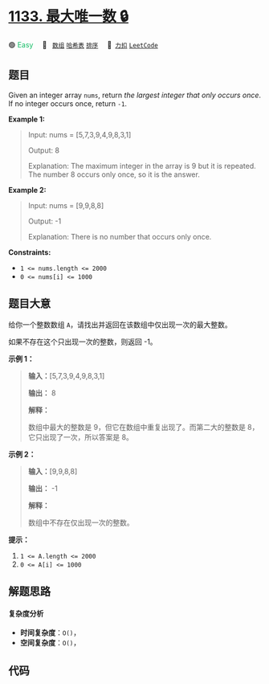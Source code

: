 # [1133. 最大唯一数 🔒](https://2xiao.github.io/leetcode-js/problem/1133.html)

🟢 <font color=#15bd66>Easy</font>&emsp; 🔖&ensp; [`数组`](/tag/array.md) [`哈希表`](/tag/hash-table.md) [`排序`](/tag/sorting.md)&emsp; 🔗&ensp;[`力扣`](https://leetcode.cn/problems/largest-unique-number) [`LeetCode`](https://leetcode.com/problems/largest-unique-number)

## 题目

Given an integer array `nums`, return _the largest integer that only occurs
once_. If no integer occurs once, return `-1`.



**Example 1:**

> Input: nums = [5,7,3,9,4,9,8,3,1]
> 
> Output: 8
> 
> Explanation: The maximum integer in the array is 9 but it is repeated. The number 8 occurs only once, so it is the answer.

**Example 2:**

> Input: nums = [9,9,8,8]
> 
> Output: -1
> 
> Explanation: There is no number that occurs only once.

**Constraints:**

  * `1 <= nums.length <= 2000`
  * `0 <= nums[i] <= 1000`


## 题目大意

给你一个整数数组 `A`，请找出并返回在该数组中仅出现一次的最大整数。

如果不存在这个只出现一次的整数，则返回 -1。



**示例 1：**

> 
> 
> 
> 
> 
> **输入：**[5,7,3,9,4,9,8,3,1]
> 
> **输出：** 8
> 
> **解释：**
> 
> 数组中最大的整数是 9，但它在数组中重复出现了。而第二大的整数是 8，它只出现了一次，所以答案是 8。
> 
> 

**示例 2：**

> 
> 
> 
> 
> 
> **输入：**[9,9,8,8]
> 
> **输出：** -1
> 
> **解释：**
> 
> 数组中不存在仅出现一次的整数。
> 
> 



**提示：**

  1. `1 <= A.length <= 2000`
  2. `0 <= A[i] <= 1000`


## 解题思路

#### 复杂度分析

- **时间复杂度**：`O()`，
- **空间复杂度**：`O()`，

## 代码

```javascript

```